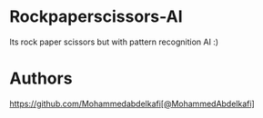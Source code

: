 # Rockpaperscissors-AI
Its rock paper scissors but with pattern recognition AI :)
# Authors
https://github.com/Mohammedabdelkafi[@MohammedAbdelkafi]
